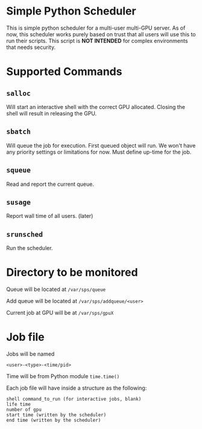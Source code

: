 # Simple Python Scheduler

This is simple python scheduler for a multi-user multi-GPU server. As of now,
this scheduler works purely based on trust that all users will use this to run
their scripts. This script is **NOT INTENDED** for complex environments that
needs security.

# Supported Commands

## `salloc`

Will start an interactive shell with the correct GPU allocated. Closing the
shell will result in releasing the GPU.

## `sbatch`

Will queue the job for execution. First queued object will run. We won't have
any priority settings or limitations for now. Must define up-time for the job.

## `squeue`

Read and report the current queue.

## `susage`

Report wall time of all users. (later)

## `srunsched`

Run the scheduler.

# Directory to be monitored

Queue will be located at `/var/sps/queue`

Add queue will be located at `/var/sps/addqueue/<user>`

Current job at GPU will be at `/var/sps/gpuX`

# Job file

Jobs will be named 

`<user>-<type>-<time/pid>`

Time will be from Python module `time.time()`


Each job file will have inside a structure as the following:

```
shell command_to_run (for interactive jobs, blank)
life time
number of gpu
start time (written by the scheduler)
end time (written by the scheduler)
```




